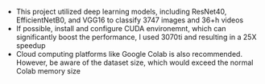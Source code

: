 - This project utilized deep learning models, including ResNet40, EfficientNetB0, and VGG16 to classify 3747 images and 36+h videos
- If possible, install and configure CUDA environemnt, which can significantly boost the performance, I used 3070ti and resulting in a 25X speedup
- Cloud computing platforms like Google Colab is also recommended. However, be aware of the dataset size, which would exceed the normal Colab memory size
